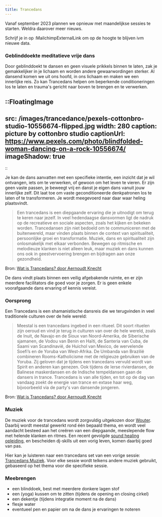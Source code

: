 ```yaml
---
title: Trancedans
---
```


Vanaf september 2023 plannen we opnieuw met maandelijkse sessies te starten. Weldra daarover meer nieuws.

Schrijf je in op :MailchimpExternalLink om op de hoogte te blijven ivm nieuwe data.

### Geblinddoekte meditatieve vrije dans

Door geblinddoekt te dansen en geen visuele prikkels binnen te laten, zak je gemakkelijker in je lichaam en worden andere gewaarwordingen sterker. 
Al dansend komen we uit ons hoofd, in ons lichaam en maken we een innerlijke reis. Zo kan Trancedans helpen om beperkende conditioneringen los te laten en trauma's gericht naar boven te brengen en te verwerken. 

::FloatingImage
---
src: /images/trancedance/pexels-cottonbro-studio-10556674-flipped.jpg
width: 280
caption: picture by cottonbro studio
captionUrl: https://www.pexels.com/photo/blindfolded-woman-dancing-on-a-rock-10556674/
imageShadow: true
---
::

Je kan de dans aanvatten met een specifieke intentie, een inzicht dat je wil ontvangen, iets om te verwerken, of gewoon om het leven te vieren.
Er zijn geen vaste passen, je beweegt vrij en danst je eigen dans vanuit jouw innerlijke zelf. 
Dit laat toe om vaste geconditioneerde denkpatronen los te laten of te transformeren.
Je wordt meegevoerd naar daar waar heling plaatsvindt. 

> Een trancedans is een diepgaande ervaring die je uitnodigt om terug te keren naar jezelf. In veel hedendaagse dansvormen ligt de nadruk op de recreatieve en sociale aspecten, zoals het kijken en bekeken worden.
Trancedansen zijn niet bedoeld om te communiceren met de buitenwereld, maar vinden plaats binnen de context van spiritualiteit, persoonlijke groei en transformatie. Muziek, dans en spiritualiteit zijn onlosmakelijk met elkaar verbonden.
Bewegen op ritmische en melodieuze klanken is niet alleen leuk, maar muziek en dans kunnen ons ook in geestvervoering brengen en bijdragen aan onze gezondheid.

Bron: [Wat is Trancedans? door Aernoudt Knecht](https://www.trancedans.net/trancedans-en-muziek/index.html)

De dans vindt plaats binnen een veilig afgebakende ruimte, en er zijn meerdere facilitators die goed voor je zorgen.
Er is geen enkele voorafgaande dans ervaring of kennis vereist.

### Oorsprong

Een Trancedans is een shamanistische dansreis die we terugvinden in veel traditionele culturen over de hele wereld:
> Meestal is een trancedans ingebed in een ritueel. Dit soort rituelen zijn oeroud en vind je terug in culturen van over de hele wereld, zoals de Inuit, de Navajo en de Sioux van Noord-Amerika, de Siberische sjamanen, de Vodou van Benin en Haïti, de Santeria van Cuba, de Saami van Scandinavië, de Huichol van Mexico, de wervelende Soefi’s en de Yoruba van West-Afrika. De Umbanda van Brazilië combineren Rooms-Katholicisme met de religieuze gebruiken van de Yoruba. Zij geloven dat je tijdens een trancedans vervuld wordt van Spirit en anderen kan genezen. 
Ook tijdens de Ierse rivierdansen, de Balinese maskerdansen en de Indische tempeldansen gaan de dansers in trance. Trancedans is van alle tijden, en tot op de dag van vandaag zoekt de energie van trance en extase haar weg, bijvoorbeeld via de party's van dansende jongeren.

Bron: [Wat is Trancedans? door Aernoudt Knecht](https://www.trancedans.net/trancedans-en-muziek/index.html)

### Muziek

De muziek voor de trancedans wordt zorgvuldig uitgekozen door [Wouter](/about). Daarbij wordt meestal gewerkt rond één bepaald thema, en wordt veel aandacht besteed aan het creëren van een diepgaande, meeslepende flow met helende klanken en ritmes.
Een recent gevolgde [sound healing opleiding](https://www.akasharetreatcenter.com/soundhealing-training), en bescheiden dj-skills uit een vorig leven, komen daarbij goed van pas.

Hier kan je luisteren naar een trancedans set van een vorige sessie: [Trancedans Muziek](/news/trancedancemusic).
Voor elke sessie wordt telkens andere muziek gebruikt, gebaseerd op het thema voor die specifieke sessie.

### Meebrengen
* een blinddoek, best met meerdere donkere lagen stof
* een (yoga) kussen om te zitten (tijdens de opening en closing cirkel)
* een dekentje (tijdens integratie moment na de dans)
* flesje water
* eventueel pen en papier om na de dans je ervaringen te noteren
